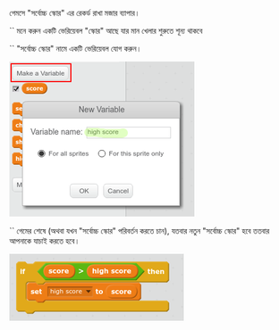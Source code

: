 গেমসে "সর্বোচ্চ স্কোর" এর রেকর্ড রাখা মজার ব্যাপার।

`` মনে করুন একটি ভেরিয়েবল "স্কোর" আছে যার মান খেলার শুরুতে শূন্য থাকবে 

`` "সর্বোচ্চ স্কোর" নামে একটি ভেরিয়েবল যোগ করুন।

![screenshot](images/make-high-score-variable.png)

`` গেমের শেষে (অথবা যখন "সর্বোচ্চ স্কোর" পরিবর্তন করতে চান), যতবার নতুন "সর্বোচ্চ স্কোর" হবে ততবার আপনাকে যাচাই করতে হবে।

![screenshot](images/check-for-high-score.png)